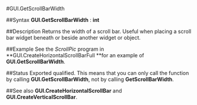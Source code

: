 
#GUI.GetScrollBarWidth

##Syntax
**GUI.GetScrollBarWidth** : **int**



##Description
Returns the width of a scroll bar. Useful when placing a scroll bar widget beneath or beside another widget or object.



##Example
See the *ScrollPic* program in **GUI.CreateHorizontalScrollBarFull **for an example of **GUI.GetScrollBarWidth**.



##Status
Exported qualified.
This means that you can only call the function by calling **GUI.GetScrollBarWidth**, not by calling **GetScrollBarWidth**.



##See also
**GUI.CreateHorizontalScrollBar** and **GUI.CreateVerticalScrollBar**.


